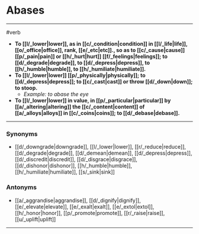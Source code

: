 # Abases
---
#verb
- **To [[l/_lower|lower]], as in [[c/_condition|condition]] in [[l/_life|life]], [[o/_office|office]], rank, [[e/_etc|etc]]., so as to [[c/_cause|cause]] [[p/_pain|pain]] or [[h/_hurt|hurt]] [[f/_feelings|feelings]]; to [[d/_degrade|degrade]], to [[d/_depress|depress]], to [[h/_humble|humble]], to [[h/_humiliate|humiliate]].**
- **To [[l/_lower|lower]] [[p/_physically|physically]]; to [[d/_depress|depress]]; to [[c/_cast|cast]] or throw [[d/_down|down]]; to stoop.**
	- _Example: to abase the eye_
- **To [[l/_lower|lower]] in value, in [[p/_particular|particular]] by [[a/_altering|altering]] the [[c/_content|content]] of [[a/_alloys|alloys]] in [[c/_coins|coins]]; to [[d/_debase|debase]].**
---
### Synonyms
- [[d/_downgrade|downgrade]], [[l/_lower|lower]], [[r/_reduce|reduce]], [[d/_degrade|degrade]], [[d/_demean|demean]], [[d/_depress|depress]], [[d/_discredit|discredit]], [[d/_disgrace|disgrace]], [[d/_dishonor|dishonor]], [[h/_humble|humble]], [[h/_humiliate|humiliate]], [[s/_sink|sink]]
### Antonyms
- [[a/_aggrandise|aggrandise]], [[d/_dignify|dignify]], [[e/_elevate|elevate]], [[e/_exalt|exalt]], [[e/_extol|extol]], [[h/_honor|honor]], [[p/_promote|promote]], [[r/_raise|raise]], [[u/_uplift|uplift]]
---

